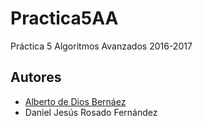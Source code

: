 # Practica5AA
Práctica 5 Algoritmos Avanzados 2016-2017

## Autores
  - [Alberto de Dios Bernáez]
  - Daniel Jesús Rosado Fernández

[Alberto de Dios Bernáez]: <https://github.com/elraro>

